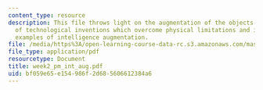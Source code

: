 ```yaml
---
content_type: resource
description: This file throws light on the augmentation of the objects and gives examples
  of technological inventions which overcome physical limitations and it also gives
  examples of intelligence augmentation.
file: /media/https%3A/open-learning-course-data-rc.s3.amazonaws.com/mas-961-ambient-intelligence-spring-2005/bf059e65e154986f2d685606612384a6_week2_pm_int_aug.pdf
file_type: application/pdf
resourcetype: Document
title: week2_pm_int_aug.pdf
uid: bf059e65-e154-986f-2d68-5606612384a6
---
```

